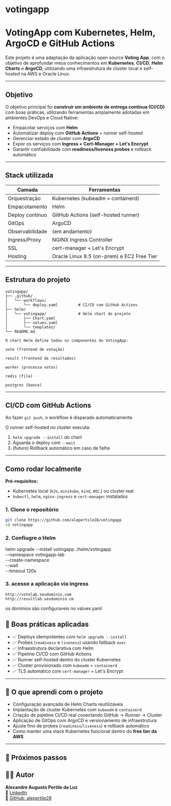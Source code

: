 # votingapp
#  VotingApp com Kubernetes, Helm, ArgoCD e GitHub Actions

Este projeto é uma adaptação da aplicação open source **Voting App**, com o objetivo de aprofundar meus conhecimentos em **Kubernetes**, **CI/CD**, **Helm Charts** e **ArgoCD**, utilizando uma infraestrutura de cluster local e self-hosted na AWS e Oracle Linux.

---

##  Objetivo

O objetivo principal foi **construir um ambiente de entrega contínua (CI/CD)** com boas práticas, utilizando ferramentas amplamente adotadas em ambientes DevOps e Cloud Native:

-  Empacotar serviços com **Helm**
-  Automatizar deploy com **GitHub Actions** + runner self-hosted
-  Gerenciar estado de cluster com **ArgoCD**
-  Expor os serviços com **Ingress + Cert-Manager + Let's Encrypt**
-  Garantir confiabilidade com **readiness/liveness probes** e rollback automático

---

## Stack utilizada

| Camada           | Ferramentas                                  |
|------------------|----------------------------------------------|
| Orquestração     | Kubernetes (kubeadm + containerd)            |
| Empacotamento    | Helm                                          |
| Deploy contínuo  | GitHub Actions (self-hosted runner)          |
| GitOps           | ArgoCD                                       |
| Observabilidade  | (em andamento)                               |
| Ingress/Proxy    | NGINX Ingress Controller                     |
| SSL              | cert-manager + Let's Encrypt                 |
| Hosting          | Oracle Linux 8.5 (on-prem) e EC2 Free Tier   |

---

##  Estrutura do projeto

```text
votingapp/
├── .github/
│   └── workflows/
│       └── deploy.yaml         # CI/CD com GitHub Actions
├── helm/
│   └── votingapp/              # Helm chart do projeto
│       ├── Chart.yaml
│       ├── values.yaml
│       └── templates/
└── README.md

O chart Helm define todos os componentes do VotingApp:

vote (frontend de votação)

result (frontend de resultados)

worker (processa votos)

redis (fila)

postgres (banco)
```
---

##  CI/CD com GitHub Actions

Ao fazer `git push`, o workflow é disparado automaticamente.

O runner self-hosted no cluster executa:

1. `helm upgrade --install` do chart
2. Aguarda o deploy com `--wait`
3. (futuro) Rollback automático em caso de falha

---

##  Como rodar localmente

**Pré-requisitos:**

- Kubernetes local (`k3s`, `minikube`, `kind`, etc.) ou cluster real
- `kubectl`, `helm`, `nginx-ingress` e `cert-manager` instalados

### 1. Clone o repositório

```bash
git clone https://github.com/alepertile28/votingapp
cd votingapp
```
### 2. Confiugre o Helm
helm upgrade --install votingapp ./helm/votingapp \
  --namespace votingapp-lab \
  --create-namespace \
  --wait \
  --timeout 120s

### 3. acesse a aplicação via ingress
    http://votelab.seudominio.com
    http://resultlab.seudominio.cm
os dominios são configuraveis no values.yaml

## 🧪 Boas práticas aplicadas

- ✅ Deploys idempotentes com `helm upgrade --install`
- ✅ Probes (`readiness` e `liveness`) usando fallback `exec`
- ✅ Infraestrutura declarativa com Helm
- ✅ Pipeline CI/CD com GitHub Actions
- ✅ Runner self-hosted dentro do cluster Kubernetes
- ✅ Cluster provisionado com `kubeadm` + `containerd`
- ✅ TLS automático com `cert-manager` + Let's Encrypt

---

## 🧠 O que aprendi com o projeto

- Configuração avançada de Helm Charts reutilizáveis
- Implantação de cluster Kubernetes com `kubeadm` e `containerd`
- Criação de pipeline CI/CD real conectando GitHub → Runner → Cluster
- Aplicação de GitOps com ArgoCD e versionamento de infraestrutura
- Ajuste fino de probes (`readiness`/`liveness`) e rollback automático
- Como manter uma stack Kubernetes funcional dentro do **free tier da AWS**

---

## 📌 Próximos passos

## 👨‍💻 Autor

**Alexandre Augusto Pertile da Luz**  
🔗 [LinkedIn](https://www.linkedin.com/in/alexandre-pertile-36a350102/)  
🐙 [GitHub: alepertile28](https://github.com/alepertile28)
